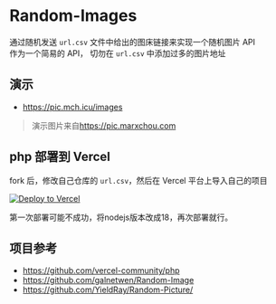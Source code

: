 # Random-Images

通过随机发送 `url.csv` 文件中给出的图床链接来实现一个随机图片 API  
作为一个简易的 API， 切勿在 `url.csv` 中添加过多的图片地址

## 演示

- <https://pic.mch.icu/images>

> 演示图片来自<https://pic.marxchou.com>

## php 部署到 Vercel

fork 后，修改自己仓库的 `url.csv`，然后在 Vercel 平台上导入自己的项目

[![Deploy to Vercel](https://vercel.com/button)](https://vercel.com/import/git?s=https%3A%2F%2Fgithub.com%2FSmart-Chou%2FRandom-Images)

第一次部署可能不成功，将nodejs版本改成18，再次部署就行。

## 项目参考

- <https://github.com/vercel-community/php>
- <https://github.com/galnetwen/Random-Image>
- <https://github.com/YieldRay/Random-Picture/>
